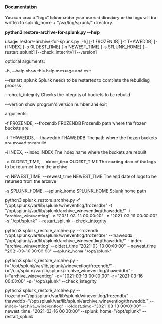 #### Documentation

You can create "logs" folder under your current directory or the logs will be written to splunk_home + "/var/log/splunk/" directory.

**python3 restore-archive-for-splunk.py --help**


usage: restore-archive-for-splunk.py [-h] [-f FROZENDB] [-t THAWEDDB] [-i INDEX]
                                     [-o OLDEST_TIME] [-n NEWEST_TIME] [-s SPLUNK_HOME]
                                     [--restart_splunk] [--check_integrity] [--version]

optional arguments:

  -h, --help            show this help message and exit

  --restart_splunk      Splunk needs to be restarted to complete the rebuilding process

  --check_integrity     Checks the integrity of buckets to be rebuild

  --version             show program's version number and exit

arguments:

  -f FROZENDB, --frozendb FROZENDB
                        Frozendb path where the frozen buckets are

  -t THAWEDDB, --thaweddb THAWEDDB
                        The path where the frozen buckets are moved to rebuild

  -i INDEX, --index INDEX
                        The index name where the buckets are rebuilt

  -o OLDEST_TIME, --oldest_time OLDEST_TIME
                        The starting date of the logs to be returned from the archive

  -n NEWEST_TIME, --newest_time NEWEST_TIME
                        The end date of logs to be returned from the archive

  -s SPLUNK_HOME, --splunk_home SPLUNK_HOME
                        Splunk home path


python3 splunk_restore_archive.py  -f "/opt/splunk/var/lib/splunk/wineventlog/frozendb/" -t "/opt/splunk/var/lib/splunk/archive_wineventlog/thaweddb/"
  -i "archive_wineventlog" -o "2021-03-13 00:00:00" -n "2021-03-16 00:00:00" -s "/opt/splunk" --restart_splunk --check_integrity

python3 splunk_restore_archive.py  --frozendb "/opt/splunk/var/lib/splunk/wineventlog/frozendb/" --thaweddb "/opt/splunk/var/lib/splunk/archive_wineventlog/thaweddb/"
--index "archive_wineventlog" --oldest_time "2021-03-13 00:00:00" --newest_time "2021-03-16 00:00:00" --splunk_home "/opt/splunk"

python3 splunk_restore_archive.py  -f="/opt/splunk/var/lib/splunk/wineventlog/frozendb/" -t="/opt/splunk/var/lib/splunk/archive_wineventlog/thaweddb/"
-i="archive_wineventlog" -o="2021-03-13 00:00:00" -n="2021-03-16 00:00:00" -s="/opt/splunk"  --check_integrity

python3 splunk_restore_archive.py  --frozendb="/opt/splunk/var/lib/splunk/wineventlog/frozendb/" --thaweddb="/opt/splunk/var/lib/splunk/archive_wineventlog/thaweddb/"
--index="archive_wineventlog" --oldest_time="2021-03-13 00:00:00" --newest_time="2021-03-16 00:00:00" --splunk_home="/opt/splunk" --restart_splunk
